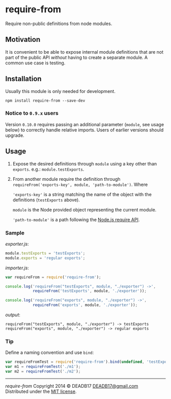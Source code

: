 # require-from

Require non-public definitions from node modules.


## Motivation

It is convenient to be able to expose internal module definitions that are not
part of the public API *without* having to create a separate module. A common
use case is testing.


## Installation

Usually this module is only needed for development.

`npm install require-from --save-dev`


### Notice to `0.9.x` users

Version `0.10.0` requires passing an additional parameter (`module`, see usage
below) to correctly handle relative imports. Users of earlier versions should upgrade.


## Usage

1.  Expose the desired definitions through `module` using a key other than
    `exports`. e.g.: `module.testExports`.
2.  From another module require the definition through
    `requireFrom('exports-key', module, 'path-to-module')`. Where

    `'exports-key'` is a string matching the name of the object with the
    definitions (`testExports` above).

    `module` is the Node provided object representing the current module.

    `'path-to-module'` is a path following the
    [Node.js require API](http://nodejs.org/api/modules.html#modules_module_require_id).


### Sample

*exporter.js*:
```js
module.testExports = 'testExports';
module.exports = 'regular exports';
```

*importer.js*:
```js
var requireFrom = require('require-from');

console.log('requireFrom("testExports", module, "./exporter") ->',
            requireFrom('testExports', module, './exporter'));

console.log('requireFrom("exports", module, "./exporter") ->',
            requireFrom('exports', module, './exporter'));
```

*output*:
```
requireFrom("testExports", module, "./exporter") -> testExports
requireFrom("exports", module, "./exporter") -> regular exports
```


### Tip

Define a naming convention and use `bind`:

```javascript
var requireFromTest = require('require-from').bind(undefined, 'testExports', module);
var m1 = requireFromTest('./m1');
var m2 = requireFromTest('./m2');
```

--------------------------------------------------------------------------------

*require-from*  Copyright  2014 © DEADB17 <DEADB17@gmail.com>  
Distributed under the [MIT license](LICENSE).
